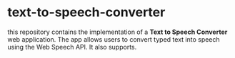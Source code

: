 # text-to-speech-converter
this repository contains the implementation of a **Text to Speech Converter** web application. The app allows users to convert typed text into speech using the Web Speech API. It also supports.
